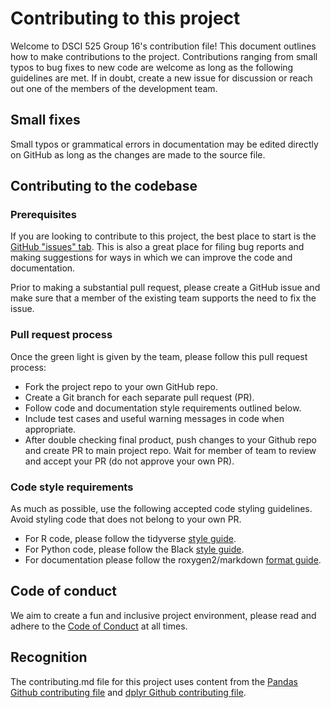 # Contributing to this project

Welcome to DSCI 525 Group 16's contribution file! This document outlines how to make contributions to the project. Contributions ranging from small typos to bug fixes to new code are welcome as long as the following guidelines are met. If in doubt, create a new issue for discussion or reach out one of the members of the development team.

## Small fixes

Small typos or grammatical errors in documentation may be edited directly on GitHub as long as the changes are made to the source file.

## Contributing to the codebase

### Prerequisites

If you are looking to contribute to this project, the best place to start is the [GitHub "issues" tab](https://github.com/UBC-MDS/525_group16/issues). This is also a great place for filing bug reports and making suggestions for ways in which we can improve the code and documentation.

Prior to making a substantial pull request, please create a GitHub issue and make sure that a member of the existing team supports the need to fix the issue.

### Pull request process

Once the green light is given by the team, please follow this pull request process:

* Fork the project repo to your own GitHub repo.
* Create a Git branch for each separate pull request (PR).
* Follow code and documentation style requirements outlined below.
* Include test cases and useful warning messages in code when appropriate.
* After double checking final product, push changes to your Github repo and create PR to main project repo. Wait for member of team to review and accept your PR (do not approve your own PR).

### Code style requirements

As much as possible, use the following accepted code styling guidelines. Avoid styling code that does not belong to your own PR.

* For R code, please follow the tidyverse [style guide](https://style.tidyverse.org/).
* For Python code, please follow the Black [style guide](https://black.readthedocs.io/en/stable/the_black_code_style.html).
* For documentation please follow the roxygen2/markdown [format guide](https://cran.r-project.org/web/packages/roxygen2/vignettes/rd-formatting.html).

## Code of conduct

We aim to create a fun and inclusive project environment, please read and adhere to the [Code of Conduct](https://github.com/UBC-MDS/525_group16/blob/main/CODE_OF_CONDUCT.md) at all times.

## Recognition

The contributing.md file for this project uses content from the [Pandas Github contributing file](https://github.com/pandas-dev/pandas/blob/master/.github/CONTRIBUTING.md) and [dplyr Github contributing file](https://github.com/tidyverse/dplyr/blob/master/.github/CONTRIBUTING.md).
